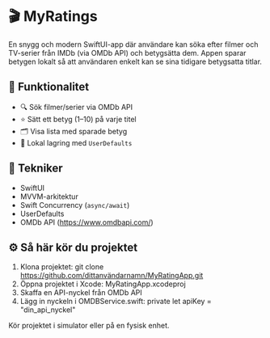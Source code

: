 

# 🎬 MyRatings

En snygg och modern SwiftUI-app där användare kan söka efter filmer och TV-serier från IMDb (via OMDb API) och betygsätta dem. Appen sparar betygen lokalt så att användaren enkelt kan se sina tidigare betygsatta titlar.

## 🚀 Funktionalitet

- 🔍 Sök filmer/serier via OMDb API
- ⭐ Sätt ett betyg (1–10) på varje titel
- 🗂 Visa lista med sparade betyg
- 💾 Lokal lagring med `UserDefaults`

## 🧰 Tekniker

- SwiftUI
- MVVM-arkitektur
- Swift Concurrency (`async/await`)
- UserDefaults
- OMDb API (https://www.omdbapi.com/)

## ⚙️ Så här kör du projektet

1. Klona projektet:
   git clone https://github.com/dittanvändarnamn/MyRatingApp.git
2. Öppna projektet i Xcode: MyRatingApp.xcodeproj
3. Skaffa en API-nyckel från OMDb API
4. Lägg in nyckeln i OMDBService.swift:
private let apiKey = "din_api_nyckel"

Kör projektet i simulator eller på en fysisk enhet.
